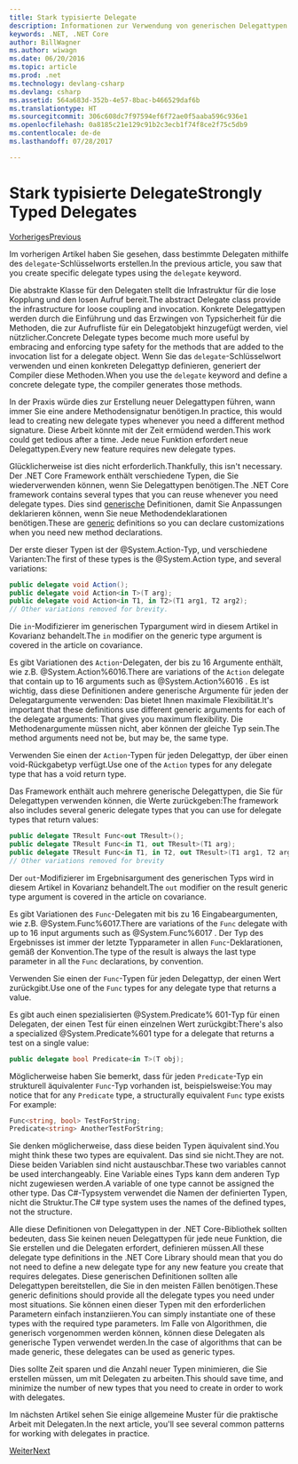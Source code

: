 ```yaml
---
title: Stark typisierte Delegate
description: Informationen zur Verwendung von generischen Delegattypen zum Deklarieren von benutzerdefinierten Typen beim Erstellen eines Features, das Delegaten erfordert.
keywords: .NET, .NET Core
author: BillWagner
ms.author: wiwagn
ms.date: 06/20/2016
ms.topic: article
ms.prod: .net
ms.technology: devlang-csharp
ms.devlang: csharp
ms.assetid: 564a683d-352b-4e57-8bac-b466529daf6b
ms.translationtype: HT
ms.sourcegitcommit: 306c608dc7f97594ef6f72ae0f5aaba596c936e1
ms.openlocfilehash: 0a8185c21e129c91b2c3ecb1f74f8ce2f75c5db9
ms.contentlocale: de-de
ms.lasthandoff: 07/28/2017

---
```


# <a name="strongly-typed-delegates"></a><span data-ttu-id="6be8c-104">Stark typisierte Delegate</span><span class="sxs-lookup"><span data-stu-id="6be8c-104">Strongly Typed Delegates</span></span>

[<span data-ttu-id="6be8c-105">Vorheriges</span><span class="sxs-lookup"><span data-stu-id="6be8c-105">Previous</span></span>](delegate-class.md)

<span data-ttu-id="6be8c-106">Im vorherigen Artikel haben Sie gesehen, dass bestimmte Delegaten mithilfe des `delegate`-Schlüsselworts erstellen.</span><span class="sxs-lookup"><span data-stu-id="6be8c-106">In the previous article, you saw that you create specific delegate types using the `delegate` keyword.</span></span> 

<span data-ttu-id="6be8c-107">Die abstrakte Klasse für den Delegaten stellt die Infrastruktur für die lose Kopplung und den losen Aufruf bereit.</span><span class="sxs-lookup"><span data-stu-id="6be8c-107">The abstract Delegate class provide the infrastructure for loose coupling and invocation.</span></span> <span data-ttu-id="6be8c-108">Konkrete Delegattypen werden durch die Einführung und das Erzwingen von Typsicherheit für die Methoden, die zur Aufrufliste für ein Delegatobjekt hinzugefügt werden, viel nützlicher.</span><span class="sxs-lookup"><span data-stu-id="6be8c-108">Concrete Delegate types become much more useful by embracing and enforcing type safety for the methods that are added to the invocation list for a delegate object.</span></span> <span data-ttu-id="6be8c-109">Wenn Sie das `delegate`-Schlüsselwort verwenden und einen konkreten Delegattyp definieren, generiert der Compiler diese Methoden.</span><span class="sxs-lookup"><span data-stu-id="6be8c-109">When you use the `delegate` keyword and define a concrete delegate type, the compiler generates those methods.</span></span>

<span data-ttu-id="6be8c-110">In der Praxis würde dies zur Erstellung neuer Delegattypen führen, wann immer Sie eine andere Methodensignatur benötigen.</span><span class="sxs-lookup"><span data-stu-id="6be8c-110">In practice, this would lead to creating new delegate types whenever you need a different method signature.</span></span> <span data-ttu-id="6be8c-111">Diese Arbeit könnte mit der Zeit ermüdend werden.</span><span class="sxs-lookup"><span data-stu-id="6be8c-111">This work could get tedious after a time.</span></span> <span data-ttu-id="6be8c-112">Jede neue Funktion erfordert neue Delegattypen.</span><span class="sxs-lookup"><span data-stu-id="6be8c-112">Every new feature requires new delegate types.</span></span>

<span data-ttu-id="6be8c-113">Glücklicherweise ist dies nicht erforderlich.</span><span class="sxs-lookup"><span data-stu-id="6be8c-113">Thankfully, this isn't necessary.</span></span> <span data-ttu-id="6be8c-114">Der .NET Core Framework enthält verschiedene Typen, die Sie wiederverwenden können, wenn Sie Delegattypen benötigen.</span><span class="sxs-lookup"><span data-stu-id="6be8c-114">The .NET Core framework contains several types that you can reuse whenever you need delegate types.</span></span> <span data-ttu-id="6be8c-115">Dies sind [generische](programming-guide/generics/index.md) Definitionen, damit Sie Anpassungen deklarieren können, wenn Sie neue Methodendeklarationen benötigen.</span><span class="sxs-lookup"><span data-stu-id="6be8c-115">These are [generic](programming-guide/generics/index.md) definitions so you can declare customizations when you need new method declarations.</span></span> 

<span data-ttu-id="6be8c-116">Der erste dieser Typen ist der @System.Action-Typ, und verschiedene Varianten:</span><span class="sxs-lookup"><span data-stu-id="6be8c-116">The first of these types is the @System.Action type, and several variations:</span></span>

```csharp
public delegate void Action();
public delegate void Action<in T>(T arg);
public delegate void Action<in T1, in T2>(T1 arg1, T2 arg2);
// Other variations removed for brevity.
```

<span data-ttu-id="6be8c-117">Die `in`-Modifizierer im generischen Typargument wird in diesem Artikel in Kovarianz behandelt.</span><span class="sxs-lookup"><span data-stu-id="6be8c-117">The `in` modifier on the generic type argument is covered in the article on covariance.</span></span>

<span data-ttu-id="6be8c-118">Es gibt Variationen des `Action`-Delegaten, der bis zu 16 Argumente enthält, wie z.B. @System.Action%6016.</span><span class="sxs-lookup"><span data-stu-id="6be8c-118">There are variations of the `Action` delegate that contain up to 16 arguments such as @System.Action%6016 .</span></span>
<span data-ttu-id="6be8c-119">Es ist wichtig, dass diese Definitionen andere generische Argumente für jeden der Delegatargumente verwenden: Das bietet Ihnen maximale Flexibilität.</span><span class="sxs-lookup"><span data-stu-id="6be8c-119">It's important that these definitions use different generic arguments for each of the delegate arguments: That gives you maximum flexibility.</span></span> <span data-ttu-id="6be8c-120">Die Methodenargumente müssen nicht, aber können der gleiche Typ sein.</span><span class="sxs-lookup"><span data-stu-id="6be8c-120">The method arguments need not be, but may be, the same type.</span></span>

<span data-ttu-id="6be8c-121">Verwenden Sie einen der `Action`-Typen für jeden Delegattyp, der über einen void-Rückgabetyp verfügt.</span><span class="sxs-lookup"><span data-stu-id="6be8c-121">Use one of the `Action` types for any delegate type that has a void return type.</span></span>

<span data-ttu-id="6be8c-122">Das Framework enthält auch mehrere generische Delegattypen, die Sie für Delegattypen verwenden können, die Werte zurückgeben:</span><span class="sxs-lookup"><span data-stu-id="6be8c-122">The framework also includes several generic delegate types that you can use for delegate types that return values:</span></span>

```csharp
public delegate TResult Func<out TResult>();
public delegate TResult Func<in T1, out TResult>(T1 arg);
public delegate TResult Func<in T1, in T2, out TResult>(T1 arg1, T2 arg2);
// Other variations removed for brevity
```

<span data-ttu-id="6be8c-123">Der `out`-Modifizierer im Ergebnisargument des generischen Typs wird in diesem Artikel in Kovarianz behandelt.</span><span class="sxs-lookup"><span data-stu-id="6be8c-123">The `out` modifier on the result generic type argument is covered in the article on covariance.</span></span>

<span data-ttu-id="6be8c-124">Es gibt Variationen des `Func`-Delegaten mit bis zu 16 Eingabeargumenten, wie z.B. @System.Func%6017.</span><span class="sxs-lookup"><span data-stu-id="6be8c-124">There are variations of the `Func` delegate with up to 16 input arguments such as @System.Func%6017 .</span></span>
<span data-ttu-id="6be8c-125">Der Typ des Ergebnisses ist immer der letzte Typparameter in allen `Func`-Deklarationen, gemäß der Konvention.</span><span class="sxs-lookup"><span data-stu-id="6be8c-125">The type of the result is always the last type parameter in all the `Func` declarations, by convention.</span></span>

<span data-ttu-id="6be8c-126">Verwenden Sie einen der `Func`-Typen für jeden Delegattyp, der einen Wert zurückgibt.</span><span class="sxs-lookup"><span data-stu-id="6be8c-126">Use one of the `Func` types for any delegate type that returns a value.</span></span>

<span data-ttu-id="6be8c-127">Es gibt auch einen spezialisierten @System.Predicate% 601-Typ für einen Delegaten, der einen Test für einen einzelnen Wert zurückgibt:</span><span class="sxs-lookup"><span data-stu-id="6be8c-127">There's also a specialized @System.Predicate%601 type for a delegate that returns a test on a single value:</span></span>

```csharp
public delegate bool Predicate<in T>(T obj);
```

<span data-ttu-id="6be8c-128">Möglicherweise haben Sie bemerkt, dass für jeden `Predicate`-Typ ein strukturell äquivalenter `Func`-Typ vorhanden ist, beispielsweise:</span><span class="sxs-lookup"><span data-stu-id="6be8c-128">You may notice that for any `Predicate` type, a structurally equivalent `Func` type exists For example:</span></span>

```csharp
Func<string, bool> TestForString;
Predicate<string> AnotherTestForString;
```

<span data-ttu-id="6be8c-129">Sie denken möglicherweise, dass diese beiden Typen äquivalent sind.</span><span class="sxs-lookup"><span data-stu-id="6be8c-129">You might think these two types are equivalent.</span></span> <span data-ttu-id="6be8c-130">Das sind sie nicht.</span><span class="sxs-lookup"><span data-stu-id="6be8c-130">They are not.</span></span>
<span data-ttu-id="6be8c-131">Diese beiden Variablen sind nicht austauschbar.</span><span class="sxs-lookup"><span data-stu-id="6be8c-131">These two variables cannot be used interchangeably.</span></span> <span data-ttu-id="6be8c-132">Eine Variable eines Typs kann dem anderen Typ nicht zugewiesen werden.</span><span class="sxs-lookup"><span data-stu-id="6be8c-132">A variable of one type cannot be assigned the other type.</span></span> <span data-ttu-id="6be8c-133">Das C#-Typsystem verwendet die Namen der definierten Typen, nicht die Struktur.</span><span class="sxs-lookup"><span data-stu-id="6be8c-133">The C# type system uses the names of the defined types, not the structure.</span></span>

<span data-ttu-id="6be8c-134">Alle diese Definitionen von Delegattypen in der .NET Core-Bibliothek sollten bedeuten, dass Sie keinen neuen Delegattypen für jede neue Funktion, die Sie erstellen und die Delegaten erfordert, definieren müssen.</span><span class="sxs-lookup"><span data-stu-id="6be8c-134">All these delegate type definitions in the .NET Core Library should mean that you do not need to define a new delegate type for any new feature you create that requires delegates.</span></span> <span data-ttu-id="6be8c-135">Diese generischen Definitionen sollten alle Delegattypen bereitstellen, die Sie in den meisten Fällen benötigen.</span><span class="sxs-lookup"><span data-stu-id="6be8c-135">These generic definitions should provide all the delegate types you need under most situations.</span></span> <span data-ttu-id="6be8c-136">Sie können einen dieser Typen mit den erforderlichen Parametern einfach instanziieren.</span><span class="sxs-lookup"><span data-stu-id="6be8c-136">You can simply instantiate one of these types with the required type parameters.</span></span> <span data-ttu-id="6be8c-137">Im Falle von Algorithmen, die generisch vorgenommen werden können, können diese Delegaten als generische Typen verwendet werden.</span><span class="sxs-lookup"><span data-stu-id="6be8c-137">In the case of algorithms that can be made generic, these delegates can be used as generic types.</span></span> 

<span data-ttu-id="6be8c-138">Dies sollte Zeit sparen und die Anzahl neuer Typen minimieren, die Sie erstellen müssen, um mit Delegaten zu arbeiten.</span><span class="sxs-lookup"><span data-stu-id="6be8c-138">This should save time, and minimize the number of new types that you need to create in order to work with delegates.</span></span>

<span data-ttu-id="6be8c-139">Im nächsten Artikel sehen Sie einige allgemeine Muster für die praktische Arbeit mit Delegaten.</span><span class="sxs-lookup"><span data-stu-id="6be8c-139">In the next article, you'll see several common patterns for working with delegates in practice.</span></span>

[<span data-ttu-id="6be8c-140">Weiter</span><span class="sxs-lookup"><span data-stu-id="6be8c-140">Next</span></span>](delegates-patterns.md)

